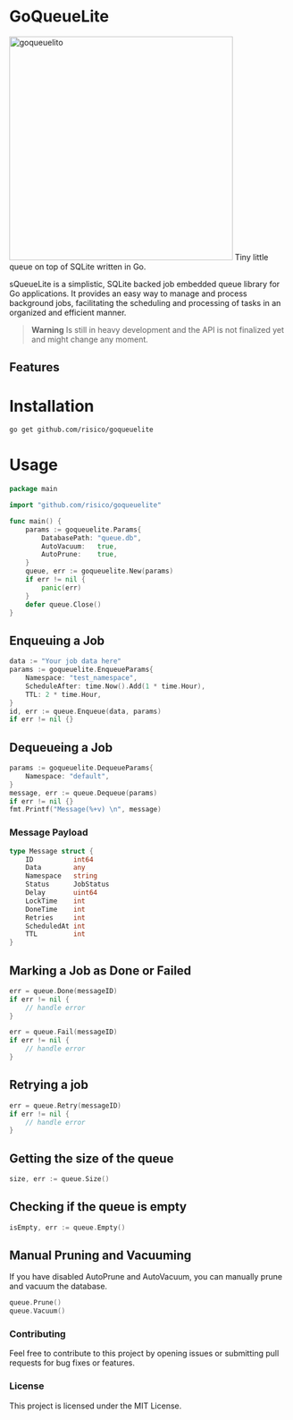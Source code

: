 <p align="center">
<h1>GoQueueLite</h1>
<img width="400px" src="https://i.imgur.com/vk0HXPE.png" alt="goqueuelito" />
    Tiny little queue on top of SQLite written in Go.
</p>

sQueueLite is a simplistic, SQLite backed job embedded queue library for Go applications.
It provides an easy way to manage and process background jobs, facilitating the scheduling and processing of tasks in an organized and efficient manner.

> **Warning**
> Is still in heavy development and the API is not finalized yet and might change any moment.


## Features

# Installation
```
go get github.com/risico/goqueuelite
```

# Usage

```go
package main

import "github.com/risico/goqueuelite"

func main() {
	params := goqueuelite.Params{
		DatabasePath: "queue.db",
		AutoVacuum:   true,
		AutoPrune:    true,
	}
	queue, err := goqueuelite.New(params)
	if err != nil {
		panic(err)
	}
	defer queue.Close()
}
```

## Enqueuing a Job
```go
data := "Your job data here"
params := goqueuelite.EnqueueParams{
    Namespace: "test_namespace",
    ScheduleAfter: time.Now().Add(1 * time.Hour),
    TTL: 2 * time.Hour,
}
id, err := queue.Enqueue(data, params)
if err != nil {}
```

## Dequeueing a Job
```go
params := goqueuelite.DequeueParams{
    Namespace: "default",
}
message, err := queue.Dequeue(params)
if err != nil {}
fmt.Printf("Message(%+v) \n", message)
```

### Message Payload
```go
type Message struct {
	ID          int64
	Data        any
	Namespace   string
	Status      JobStatus
	Delay       uint64
	LockTime    int
	DoneTime    int
	Retries     int
	ScheduledAt int
	TTL         int
}
```

## Marking a Job as Done or Failed
```go
err = queue.Done(messageID)
if err != nil {
	// handle error
}

err = queue.Fail(messageID)
if err != nil {
	// handle error
}
```

## Retrying a job
```go
err = queue.Retry(messageID)
if err != nil {
	// handle error
}
```

## Getting the size of the queue
```go
size, err := queue.Size()
```

## Checking if the queue is empty
```go
isEmpty, err := queue.Empty()
```

## Manual Pruning and Vacuuming
If you have disabled AutoPrune and AutoVacuum, you can manually prune and vacuum the database.

```go
queue.Prune()
queue.Vacuum()
```


### Contributing
Feel free to contribute to this project by opening issues or submitting pull requests for bug fixes or features.

### License
This project is licensed under the MIT License.
